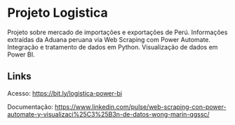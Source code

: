 # Projeto Logistica

Projeto sobre mercado de importações e exportações de Perú. Informações extraídas da Aduana peruana via Web Scraping com Power Automate. Integração e tratamento de dados em Python. Visualização de dados em Power BI.

## Links

Acesso: https://bit.ly/logistica-power-bi

Documentação: https://www.linkedin.com/pulse/web-scraping-con-power-automate-y-visualizaci%25C3%25B3n-de-datos-wong-marin-qgssc/

